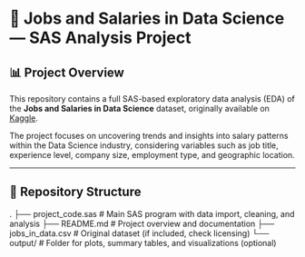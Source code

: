 # 💼 Jobs and Salaries in Data Science — SAS Analysis Project

## 📊 Project Overview

This repository contains a full SAS-based exploratory data analysis (EDA) of the **Jobs and Salaries in Data Science** dataset, originally available on [Kaggle](https://www.kaggle.com/datasets/saladyong/genshin-impact-banner-revenue).

The project focuses on uncovering trends and insights into salary patterns within the Data Science industry, considering variables such as job title, experience level, company size, employment type, and geographic location.

---

## 📁 Repository Structure

.
├── project_code.sas # Main SAS program with data import, cleaning, and analysis
├── README.md # Project overview and documentation
├── jobs_in_data.csv # Original dataset (if included, check licensing)
└── output/ # Folder for plots, summary tables, and visualizations (optional)
